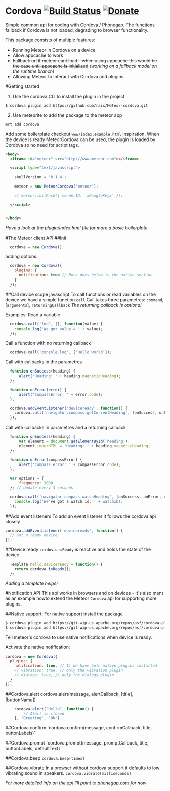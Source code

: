 Cordova [![Build Status](https://travis-ci.org/raix/Meteor-cordova.png?branch=master)](https://travis-ci.org/raix/Meteor-cordova) [![Donate](https://www.paypalobjects.com/en_US/i/btn/btn_donate_SM.gif)](https://www.paypal.com/cgi-bin/webscr?cmd=_s-xclick&hosted_button_id=VWTXHTA8GZMNG)
=======

Simple common api for coding with Cordova / Phonegap. The functions fallback if Cordova is not loaded, degrading to browser functionality.

This package consists of multiple features:
* Running Meteor in Cordova on a device
* Allow appcache to work
* ~~Fallback url if meteor cant load - when using appcache this would be the case until appcache is initialized~~ *(working on a fallback model on the runtime branch)*
* Allowing Meteor to interact with Cordova and plugins

#Getting started
1. Use the cordova CLI to install the plugin in the project
```bash
$ cordova plugin add https://github.com/raix/Meteor-cordova.git
```
2. Use meteorite to add the package to the meteor app
```bash
mrt add cordova
```

Add some boilerplate checkout `www/index.example.html` inspiration. When the device is ready MeteorCordova can be used, the plugin is loaded by Cordova so no need for script tags.
```html
<body>
  <iframe id="meteor" src="http://www.meteor.com"></iframe>

  <script type="text/javascript">
  
    shellVersion = '0.1.4';

    meteor = new MeteorCordova('meteor');

    // meteor.initPush({ senderID: 'xGoogleKeyx' });

  </script>


</body>
```
*Have a look at the plugin/index.html file for more a basic boilerplate*

#The Meteor client API
##Init
```js
  cordova = new Cordova();
```
adding options:
```js
  cordova = new Cordova({
    plugins: {
      notification: true // More docs below in the native section
    }
  });
```

##Call device scope javascript
To call functions or read variables on the device we have a simple function `call`
Call takes three parametres:
`command`, [`arguments`], `returningCallback`
*The returning callback is optional*

Examples:
Read a variable
```js
  cordova.call('foo', [], function(value) {
    console.log('We got value = ' + value);
  });
```
Call a function with no returning callback
```js
  cordova.call('console.log', ['Hello world']);
```

Call with callbacks in the parametres
```js
  function onSuccess(heading) {
      alert('Heading: ' + heading.magneticHeading);
  };

  function onError(error) {
      alert('CompassError: ' + error.code);
  };

  cordova.addEventListener('deviceready', function() {
    cordova.call('navigator.compass.getCurrentHeading', [onSuccess, onError]);
  });
```

Call with callbacks in parametres and a returning callback
```js
  function onSuccess(heading) {
      var element = document.getElementById('heading');
      element.innerHTML = 'Heading: ' + heading.magneticHeading;
  };

  function onError(compassError) {
      alert('Compass error: ' + compassError.code);
  };

  var options = {
      frequency: 3000
  }; // Update every 3 seconds

  cordova.call('navigator.compass.watchHeading', [onSuccess, onError, options], function(watchID) {
    console.log('We've got a watch id: ' + watchID);
  });
```

##Add event listeners
To add an event listener it follows the cordova api closely
```js
cordova.addEventListener('deviceready', function() {
  // Got a ready device
});
```

##Device ready
`cordova.isReady` is reactive and holds the state of the device

```js
  Template.hello.deviceready = function() {
    return cordova.isReady();
  };
```
*Adding a template helper*

#Notification API
This api works in browsers and on devices - It's also ment as an example howto extend the Meteor `Cordova` api for supporting more plugins.

##Native support:
For native support install the package
```bash
$ cordova plugin add https://git-wip-us.apache.org/repos/asf/cordova-plugin-vibration.git
$ cordova plugin add https://git-wip-us.apache.org/repos/asf/cordova-plugin-dialogs.git
```
Tell meteor's cordova to use native notifications when device is ready.

Activate the native notification:
```js
cordova = new Cordova({
  plugins: {
    notification: true, // If we have both native plugins installed
    // vibration: true, // only the vibration plugin
    // dialogs: true, // only the dialogs plugin
  }
});
```

##Cordova.alert
cordova.alert(message, alertCallback, [title], [buttonName])
```js
    cordova.alert("Hello", function() {
        // Alert is closed
    }, 'Greeting', 'Ok')
```

##Cordova.confirm
`cordova.confirm(message, confirmCallback, title, buttonLabels)``

##Cordova.prompt
`cordova.prompt(message, promptCallback, title, buttonLabels, defaultText)``

##Cordova.beep
`cordova.beep(times)`

##Cordova.vibrate
In a browser without cordova support it defaults to low vibrating sound in speakers.
`cordova.vibrate(milliseconds)`

*For more detailed info on the api I'll point to [phonegap.com](http://www.phonegap.com) for now*